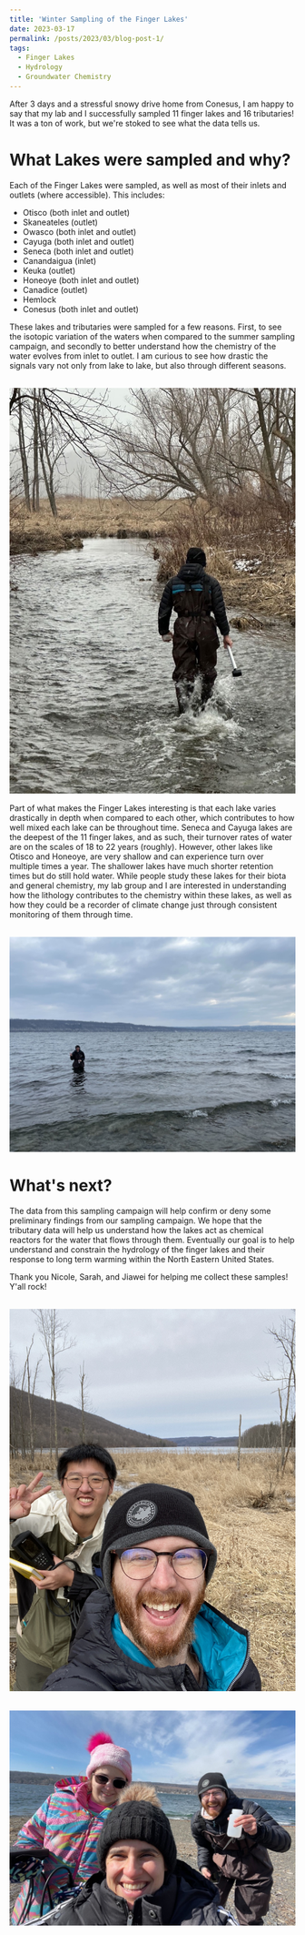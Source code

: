 ```yaml
---
title: 'Winter Sampling of the Finger Lakes'
date: 2023-03-17
permalink: /posts/2023/03/blog-post-1/
tags:
  - Finger Lakes
  - Hydrology
  - Groundwater Chemistry
---
```


After 3 days and a stressful snowy drive home from Conesus, I am happy to say that my lab and I successfully sampled 11 finger lakes and 16 tributaries! It was a ton of work, but we're stoked to see what the data tells us. 

What Lakes were sampled and why?
======
Each of the Finger Lakes were sampled, as well as most of their inlets and outlets (where accessible). This includes:

* Otisco (both inlet and outlet)
* Skaneateles (outlet)
* Owasco (both inlet and outlet)
* Cayuga (both inlet and outlet)
* Seneca (both inlet and outlet)
* Canandaigua (inlet)
* Keuka (outlet)
* Honeoye (both inlet and outlet)
* Canadice (outlet)
* Hemlock
* Conesus (both inlet and outlet)

These lakes and tributaries were sampled for a few reasons. First, to see the isotopic variation of the waters when compared to the summer sampling campaign, and secondly to better understand how the chemistry of the water evolves from inlet to outlet. I am curious to see how drastic the signals vary not only from lake to lake, but also through different seasons. 

<br/><img src='/images/Conesus_Inlet.jpeg'>

Part of what makes the Finger Lakes interesting is that each lake varies drastically in depth when compared to each other, which contributes to how well mixed each lake can be throughout time. Seneca and Cayuga lakes are the deepest of the 11 finger lakes, and as such, their turnover rates of water are on the scales of 18 to 22 years (roughly). However, other lakes like Otisco and Honeoye, are very shallow and can experience turn over multiple times a year. The shallower lakes have much shorter retention times but do still hold water. While people study these lakes for their biota and general chemistry, my lab group and I are interested in understanding how the lithology contributes to the chemistry within these lakes, as well as how they could be a recorder of climate change just through consistent monitoring of them through time. 

<br/><img src='/images/cayuga_winter.jpeg'>

What's next?
======
The data from this sampling campaign will help confirm or deny some preliminary findings from our sampling campaign. We hope that the tributary data will help us understand how the lakes act as chemical reactors for the water that flows through them. Eventually our goal is to help understand and constrain the hydrology of the finger lakes and their response to long term warming within the North Eastern United States. 

Thank you Nicole, Sarah, and Jiawei for helping me collect these samples! Y'all rock! 

<br/><img src='/images/canadice_inlet.jpeg'>

<br/><img src='/images/keuka.jpeg'>